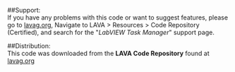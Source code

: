 ##Support:  
If you have any problems with this code or want to suggest features, please go to [lavag.org](http://lavag.org), Navigate to LAVA > Resources > Code Repository (Certified), and search for the "*LabVIEW Task Manager*" support page.  

##Distribution:  
This code was downloaded from the **LAVA Code Repository** found at [lavag.org](http://lavag.org)  
